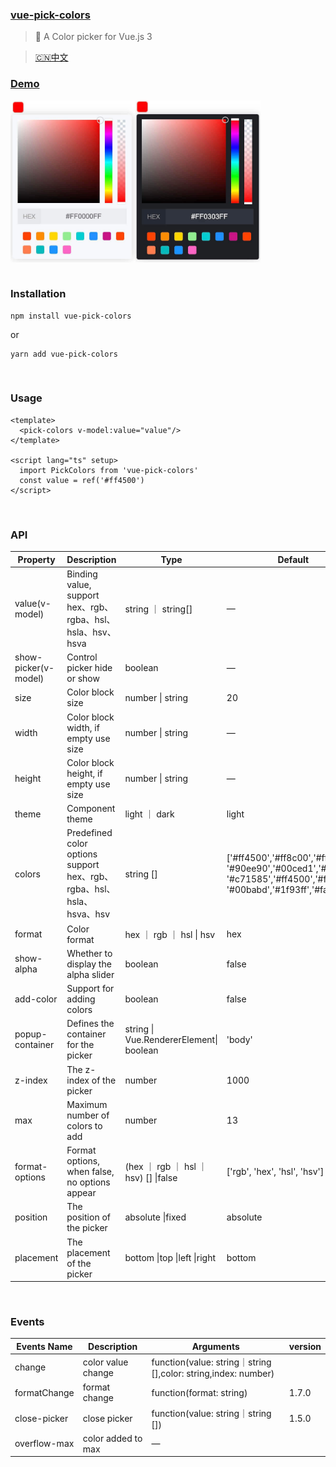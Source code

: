### [vue-pick-colors](https://github.com/qiuzongyuan/vue-pick-colors)

>  🎉 A Color picker for Vue.js 3

> [🇨🇳中文](https://github.com/qiuzongyuan/vue-pick-colors/blob/main/README.md)

### [Demo](https://qiuzongyuan.github.io/vue-pick-colors/use.html)

<div style="display: flex">
    <img src="./images/effect-light.png" style="width:200px;" />
    <img src="./images/effect-dark.png" style="width:200px;" />
</div>


<br/>

### Installation

```
npm install vue-pick-colors
```

or

```
yarn add vue-pick-colors
```

<br/>

### Usage

```
<template>
  <pick-colors v-model:value="value"/>
</template>

<script lang="ts" setup>
  import PickColors from 'vue-pick-colors'
  const value = ref('#ff4500')
</script>
```

<br/>

### API

| Property             | Description                                                  | Type                                    | Default                                                      | version |
| -------------------- | ------------------------------------------------------------ | --------------------------------------- | ------------------------------------------------------------ | ------- |
| value(v-model)       | Binding value, support hex、rgb、rgba、hsl、hsla、hsv、hsva  | string ｜ string[]                      | —                                                            |         |
| show-picker(v-model) | Control picker hide or show                                  | boolean                                 | —                                                            | 1.5.0   |
| size                 | Color block size                                             | number \| string                        | 20                                                           |         |
| width                | Color block width, if empty use size                         | number \| string                        | —                                                            | 1.5.0   |
| height               | Color block height, if empty use size                        | number \| string                        | —                                                            | 1.5.0   |
| theme                | Component theme                                              | light ｜ dark                           | light                                                        |         |
| colors               | Predefined color options support hex、rgb、rgba、hsl、hsla、hsva、hsv | string []                               | ['#ff4500','#ff8c00','#ffd700', '#90ee90','#00ced1','#1e90ff', '#c71585','#ff4500','#ff7800', '#00babd','#1f93ff','#fa64c3'] |         |
| format               | Color format                                                 | hex ｜ rgb ｜ hsl \| hsv                | hex                                                          |         |
| show-alpha           | Whether to display the alpha slider                          | boolean                                 | false                                                        |         |
| add-color            | Support for adding colors                                    | boolean                                 | false                                                        |         |
| popup-container      | Defines the container for the picker                         | string \| Vue.RendererElement\| boolean | 'body'                                                       | 1.5.0   |
| z-index              | The z-index  of the picker                                   | number                                  | 1000                                                         | 1.5.0   |
| max                  | Maximum number of colors to add                              | number                                  | 13                                                           |         |
| format-options       | Format options, when false, no options appear                | (hex ｜ rgb ｜ hsl ｜ hsv) [] \|false   | ['rgb', 'hex', 'hsl', 'hsv']                                 | 1.7.0   |
| position             | The position  of the picker                                  | absolute \|fixed                        | absolute                                                     | 1.7.0   |
| placement            | The placement of the picker                                  | bottom \|top \|left \|right             | bottom                                                       | 1.7.0   |



<br/>

### Events

| Events Name  | Description        | Arguments                                                    | version |
| ------------ | ------------------ | ------------------------------------------------------------ | ------- |
| change       | color value change | function(value: string｜string [],color: string,index: number) |         |
| formatChange | format change      | function(format: string)                                     |    1.7.0     |
| close-picker | close picker       | function(value: string｜string [])                           | 1.5.0   |
| overflow-max | color added to max | —                                                            |         |